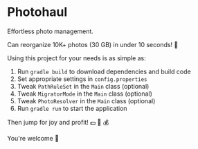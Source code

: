 # Photohaul

Effortless photo management.

Can reorganize 10K+ photos (30 GB) in under 10 seconds! 🚀

Using this project for your needs is as simple as:

1. Run `gradle build` to download dependencies and build code
2. Set appropriate settings in `config.properties`
3. Tweak `PathRuleSet` in the `Main` class (optional)
4. Tweak `MigratorMode` in the `Main` class (optional)
5. Tweak `PhotoResolver` in the `Main` class (optional)
6. Run `gradle run` to start the application

Then jump for joy and profit! 💵 🤑 💰

You're welcome 🙏
